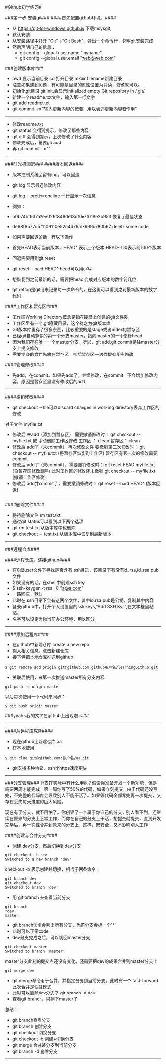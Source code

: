 #Github初学练习#

###第一步 安装git###
####首先配置github环境。####
- 从 https://git-for-windows.github.io 下载msysgit;
- 默认安装
- 从安装路径中打开 "Git"->"Git Bash"，弹出一个命令行，说明git安装完成
- 然后声明自己的信息：
    + git config --global user.name "myname"
    + git config --global user.email "web@web.com"

###创建版本库###
- pwd 显示当前目录 cd 打开目录 mkdir filename新建目录
- 注意如果遇到问题，有可能是目录的属性设置为只读，修改就可以。
- 初始化git目录 git init,会显示Initialized empty Git repository in <file>/.git/
- 新建一个readme.txt文件，输入第一行文字
- git add readme.txt 
- git commit -m "输入更新内容的概要，用以表述更新内容和作用"

- - - 
-  修改readme.txt
-  git status 会得到提示，修改了那些内容
-  git diff 会得到提示，上次修改了什么内容
-  修改完成后，需要git add
-  再 git commit -m""

- - -
###时光机回退###
####版本回退####
- 版本控制系统会留有log，可以回退
- git log 显示最近修改内容
- git log --pretty=oneline 一行显示一次信息
- 例如：
- b0b74bf937a2ee026f848de18df0e7f018e2b953 恢复了最佳状态
- de68f6577d571109110e52c4d76a13699c780b67 delete some code
 
- 如果需要回退的话，有以下操作
- 首先HEAD表示当前版本，HEAD^ 表示上个版本 HEAD~100表示前100个版本
- 回退需要用到git reset
- git reset --hard HEAD^  head可以用小写
- 想恢复到之前最新的话，需要把head 变成对应版本的数字前几位
- git reflog是git用来记录每一次命令的，在这里可以看到之前最新版本的数字代码

####工作区和暂存区####
- 工作区Working Directory概念是指在硬盘上创建的git文件夹
- 工作区里有一个.git隐藏目录，这个称之为git版本库
- Git版本库里存了很多东西，比较重要的是stage或者index的暂存区
- 已经git自动穿件的第一个分支master，指向master的一个指针head
- 因为我们存在唯一一个master分支，所以，git add,git commit是往master分支上提交修改
- 需要提交的文件先放在暂存区，咱后暂存区一次性提交所有修改

####管理修改####
- 先add，在commit。如果先add了，继续修改，在commit，不会增加修改内容，原因是暂存区里没有修改后的add

- - -
####撤销修改####
- git checkout --file可以discard changes in working directory丢弃工作区的修改

对于文件 myfile.txt

- 修改后 未add（添加到暂存区） 需要撤销修改时：
        git checkout -- myfile.txt 或 手动删除工作区修改
        工作区 ： clean  暂存区： clean
- 修改后 add了（未commit） 再次修改文件  要撤销第二次修改时：
        git checkout -- myfile.txt (将暂存区恢复到工作区)
        暂存区有第一次的修改需要commit
- 修改后 add了（未commit），需要撤销修改时：
        git reset HEAD myfile.txt (将暂存区修改删除)
        此时工作区的修改还未撤销
        git checkout -- myfile.txt (撤销工作区修改)
- 修改后 add并commit了，需要撤销修改时：
        git reset --hard HEAD^  (版本回退)

- - - 
####删除文件####
- 将待删除文件 rm test.txt
- 通过git status可以看到以下两个选项
- git rm test.txt 从版本库中也删除
- git checkout -- test.txt 从版本库中恢复到最新版本

---
###远程仓库###

####远程仓库，连接github####
- 在C盘user文件下寻找是否含有.ssh目录，该目录下有没有id_rsa,id_rsa.pub文件
- 如果没有的话，在shell中创建ssh key
- $ ssh-keygen -t rsa -C "a@a.com"
- 一路回车，默认
- 此时在.ssh目录下会有这两个文件，其中id.rsa.pub是公钥，复制其中内容
- 登录github中，打开个人设置里的ssh keys,"Add SSH Kye",在文本框里粘贴。
- 名字可以设定为你当前办公环境，用以区分。
 
- - -
####添加远程库####
- 在github中新建仓库 create a new repo
- 输入相关信息，点击新建仓库
- 接下俩把本地仓库推送到github
 
```
$ git remote add origin git@github.com:github用户名/learningGithub.git
```
- 关联后使用，来第一次推送master所有分支内容
```
git push -u origin master
```
以后每次使用一下代码来同步：
```
$ git push origin master
```

###yeah~我的文字在github上出现啦~###

- - -
####从远程库克隆####
- 现在github上新建仓库 aa
- 在本地使用
```
$ git cloe git@github.com:帐户名/aa.git
```

- git支持多种协议，ssh比https速度更快

---
###分支管理###
分支在实际中有什么用呢？假设你准备开发一个新功能，但是需要两周才能完成，第一周你写了50%的代码，如果立刻提交，由于代码还没写完，不完整的代码库会导致别人不能干活了。如果等代码全部写完再一次提交，又存在丢失每天进度的巨大风险。

现在有了分支，就不用怕了。你创建了一个属于你自己的分支，别人看不到，还继续在原来的分支上正常工作，而你在自己的分支上干活，想提交就提交，直到开发完毕后，再一次性合并到原来的分支上，这样，既安全，又不影响别人工作

####创建与合并分支####
- 创建 dev分支，然后切换到dev分支
```
git checkout -b dev
Switched to a new branch 'dev'
```
checkout -b 表示创建并切换，相当于两条命令：
```
git branch dev
git checkout dev
Switched to branch 'dev'
```
- 用 git branch 来查看当前分支
```
git branch
*dev
master
```
- git branch命令会列出所有分支，当前分支会标一个'*'
- 此时可以正常code
- dev分支完成之后，可以切回master分支
```
git checkout master
Switched to branch 'master'
```
master分支此刻的提交点还没有变化，还需要把dev的成果合并到master分支上
```
git merge dev
```
- git merge命令用于合并，并指定分支到当前分支。此时有一个 fast-forward 此次合并是快进模式
- 此时可以删除dev分支了 git branch -d dev
- 查看git branch，只剩下master了

总结：
- git branch查看分支
- git branch <neme> 创建分支
- git checkout <name>切换分支
- git checkout -b <name>创建+切换分支
- git merge <name> 合并某分支到当前分支
- git branch -d <name>删除分支

---